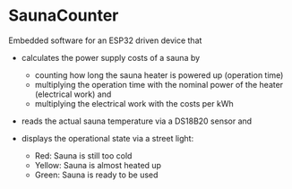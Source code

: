 # SaunaCounter
Embedded software for an ESP32 driven device that
- calculates the power supply costs of a sauna by
  - counting how long the sauna heater is powered up (operation time)
  - multiplying the operation time with the nominal power of the heater (electrical work) and
  - multiplying the electrical work with the costs per kWh
  
- reads the actual sauna temperature via a DS18B20 sensor and

- displays the operational state via a street light:
  - Red:    Sauna is still too cold
  - Yellow: Sauna is almost heated up
  - Green:  Sauna is ready to be used
